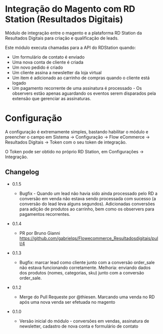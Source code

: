 Integração do Magento com RD Station (Resultados Digitais)
=========================================================

Módulo de integração entre o magento e a plataforma RD Station da Resultados Digitais para criação e qualificação de leads.

Este módulo executa chamadas para a API do RDStation quando:

- Um formulário de contato é enviado
- Uma nova conta de cliente é criada
- Um novo pedido é criado
- Um cliente assina a newsletter da loja virtual
- Um item é adicionado ao carrinho de compras quando o cliente está logado
- Um pagamento recorrente de uma assinatura é processado - Os observers estão apenas aguardando os eventos serem disparados pela extensão que gerenciar as assinaturas.


Configuração
============

A configuração é extremamente simples, bastando habilitar o módulo e preencher o campo em Sistema -> Configuração -> Flow eCommerce -> Resultados Digitais -> Token com o seu token de integração.

O Token pode ser obtido no próprio RD Station, em Configurações -> Integração.

Changelog
---------
* 0.1.5
  * Bugfix - Quando um lead não havia sido ainda processado pelo RD a conversão em venda não estava sendo processada com sucesso (a conversão do lead leva alguns segundos). Adicionadas conversões para adição de produtos ao carrinho, bem como os observers para pagamentos recorrentes.

* 0.1.4
  * PR por Bruno Gianni https://github.com/gabrielqs/Flowecommerce_Resultadosdigitais/pull/4
  
* 0.1.3
  * Bugfix: marcar lead como cliente junto com a conversão order_sale não estava funcionando corretamente. Melhoria: enviando dados dos produtos (nomes, categorias, sku) junto com a conversão order_sale.

* 0.1.2
  * Merge do Pull Requeste por @thiesen. Marcando uma venda no RD após uma nova venda ser efetuada no magento

* 0.1.0
  * Versão inicial do módulo - conversões em vendas, assinatura de newsletter, cadastro de nova conta e formulário de contato
